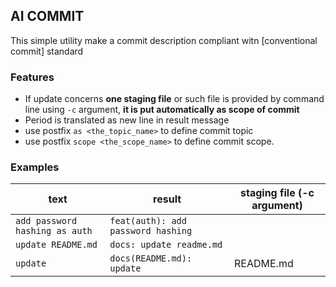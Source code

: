 ## AI COMMIT

This simple utility make a commit description compliant witn [conventional commit] standard


### Features

* If update concerns **one staging file** or such file is provided by command line using `-c` argument, **it is put automatically as scope of commit** 
* Period is translated as new line in result message
* use postfix `as <the_topic_name>` to define commit topic
* use postfix `scope <the_scope_name>` to define commit scope. 


### Examples

| text | result | staging file (-c argument)
 --- | --- | ---
| `add password hashing as auth` | `feat(auth): add password hashing` |
| `update README.md`| `docs: update readme.md` | 
| `update`| `docs(README.md): update` |README.md|